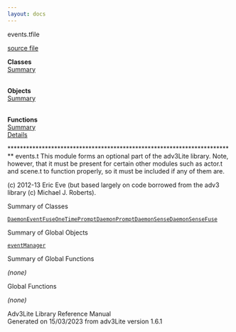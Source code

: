 ```yaml
---
layout: docs
---
```

<span class="title">events.t</span><span class="type">file</span>

[source file](../source/events.t.html)

**Classes**  
[Summary](#_ClassSummary_)  
 

**Objects**  
[Summary](#_ObjectSummary_)  
 

**Functions**  
[Summary](#_FunctionSummary_)  
[Details](#_Functions_)



\*\*\*\*\*\*\*\*\*\*\*\*\*\*\*\*\*\*\*\*\*\*\*\*\*\*\*\*\*\*\*\*\*\*\*\*\*\*\*\*\*\*\*\*\*\*\*\*\*\*\*\*\*\*\*\*\*\*\*\*\*\*\*\*\*\*\*\*\*\*\*\*\*
events.t This module forms an optional part of the adv3Lite library.
Note, however, that it must be present for certain other modules such as
actor.t and scene.t to function properly, so it must be included if any
of them are.

\(c\) 2012-13 Eric Eve (but based largely on code borrowed from the adv3
library (c) Michael J. Roberts).



<span id="_ClassSummary_"></span>



<span class="hdln">Summary of Classes</span>  



[`Daemon`](../object/Daemon.html)[`Event`](../object/Event.html)[`Fuse`](../object/Fuse.html)[`OneTimePromptDaemon`](../object/OneTimePromptDaemon.html)[`PromptDaemon`](../object/PromptDaemon.html)[`SenseDaemon`](../object/SenseDaemon.html)[`SenseFuse`](../object/SenseFuse.html)
<span id="_ObjectSummary_"></span>



<span class="hdln">Summary of Global Objects</span>  



[`eventManager`](../object/eventManager.html)
<span id="FunctionSummary_"></span>



<span class="hdln">Summary of Global Functions</span>  



*(none)* <span id="_Functions_"></span>



<span class="hdln">Global Functions</span>  



*(none)*



Adv3Lite Library Reference Manual  
Generated on 15/03/2023 from adv3Lite version 1.6.1


